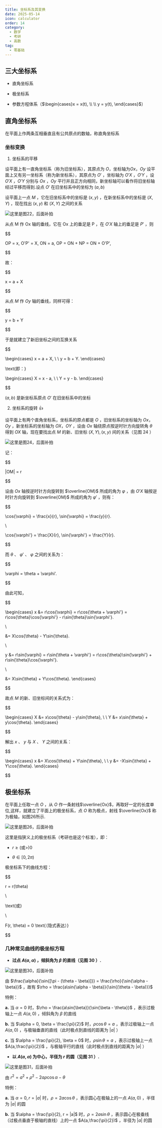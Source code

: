 ```yaml
---
title: 坐标系及其变换
date: 2025-05-14
icon: calculator
order: 14
category:
  - 数学
  - 考研
  - 高数
tag:
  - 零基础
---
```


## 三大坐标系

- 直角坐标系

- 极坐标系

- 参数方程体系（$\begin{cases}x = x(t), \\ \\ y = y(t), \end{cases}$）

## 直角坐标系

在平面上作两条互相垂直且有公共原点的数轴，称直角坐标系

### 坐标变换

1. 坐标系的平移

设平面上有一直角坐标系（称为旧坐标系），其原点为 $O$，坐标轴为$Ox$，$Oy$ 设平面上又有另一坐标系（称为新坐标系），其原点为 $O'$ ，坐标轴为 $O'X$ ，$O'Y$ ，设$O'X$ ，$O'Y$ 分别与 $Ox$ ，$Oy$ 平行并且正方向相同，新坐标轴可以看作将旧坐标轴经过平移而得到.设点 $O'$ 在旧坐标系中的坐标为 $(a,b)$

设平面上一点 $M$ ，它在旧坐标系中的坐标是 $(x, y)$ ，在新坐标系中的坐标是 $(X, Y)$ ，现在找出 $(x, y)$ 和 $(X, Y)$ 之间的关系

![这里是图22，后面补拍]()

从点 M 作 Ox 轴的垂线，它在 Ox 上的垂足是 P ，在 $O'X$ 轴上的垂足是 $P'$ ，则

$$

OP = x, O'P' = X, ON = a, OP = ON + NP = ON + O'P',

$$

故：

$$

x = a + X

$$

从点 $M$ 作 $Oy$ 轴的垂线，同样可得：

$$

y = b + Y

$$

于是就建立了新旧坐标之间的互换关系

$$

\begin{cases}
x = a + X, \\ \\
y = b + Y.
\end{cases}

\text{即：}

\begin{cases}
X = x - a, \\ \\
Y = y - b.
\end{cases}

$$

$(a, b)$ 是新坐标系原点 $O'$ 在旧坐标系中的坐标

2. 坐标系的旋转 :thumbsup:

设平面上有两个直角坐标系，坐标系的原点都是 $O$ ，旧坐标系的坐标轴为 $Ox$，$Oy$ ，新坐标系的坐标轴为 $OX$，$OY$ ，设由 $Ox$ 轴绕原点按逆时针方向旋转角 $\theta$ 得到 $OX$ 轴，现在要找出点 $M$ 的新、旧坐标 $(X,Y),(x,y)$ 间的关系（见图 24 ）

![这里是图24，后面补拍]()

记：

$$

|OM| = r

$$

设由 $Ox$ 轴按逆时针方向旋转到 $\overline{OM}$ 所成的角为 $\varphi$ ，由 $O'X$ 轴按逆时针方向旋转到 $\overline{OM}$ 所成的角为 $\varphi'$ ，则有：

$$

\cos{\varphi} = \frac{x}{r}, \sin{\varphi} = \frac{y}{r}.

\\

\cos{\varphi'} = \frac{X}{r}, \sin{\varphi'} = \frac{Y}{r}.

$$

而 $\theta$ 、 $\varphi'$ 、 $\varphi$ 之间的关系为：

$$

\varphi = \theta + \varphi'.

$$

由此可知，

$$

\begin{cases}
x &= r\cos{\varphi} = r\cos{\theta + \varphi'} = r\cos{\theta}\cos{\varphi'} - r\sin{\theta}\sin{\varphi'}.

\\

&= X\cos{\theta} - Y\sin{\theta}.

\\

y &= r\sin{\varphi} = r\sin{\theta + \varphi'} = r\cos{\theta}\sin{\varphi'} + r\sin{\theta}\cos{\varphi'}.

\\

&= X\sin{\theta} + Y\cos{\theta}.
\end{cases}

$$

故点 $M$ 的新、旧坐标间的关系式为：

$$

\begin{cases}
X &= x\cos{\theta} - y\sin{\theta}, \\ \\
Y &= x\sin{\theta} + y\cos{\theta}.
\end{cases}

$$

解出 $x$ 、 $y$ 与 $X$ 、 $Y$ 之间的关系：

$$

\begin{cases}
x &= X\cos{\theta} + Y\sin{\theta}, \\ \\
y &= -X\sin{\theta} + Y\cos{\theta}.
\end{cases}

$$

## 极坐标系

在平面上任取一点 $O$ ，从 $O$ 作一条射线$\overline{Ox}$，再取好一定的长度单位,这样，就建立了平面上的极坐标系，点 $O$ 称为极点，射线 $\overline{Ox}$ 称为极轴，如图26所示.

![这里是图26，后面补拍]()

这里是指狭义上的极坐标系（考研也是这个标准），即：

- $r \ge(\text{或}\gt) 0$

- $\theta \in [0, 2\pi)$

极坐标系下的曲线方程：

$$

r = r(\theta) 

\\

\text{或} 

\\

F(r, \theta) = 0 \text{（隐式表达）}

$$

### 几种常见曲线的极坐标方程

- **过点 $A(a,\alpha)$ ，倾斜角为 $\beta$ 的直线（见图 30 ）.**

![这里是图30，后面补拍]()

由 $\frac{\alpha}{\sin{[\pi - (\theta - \beta)]}} = \frac{\rho}{\sin{\alpha - \beta}}$ ，故有 $\rho = \frac{a\sin{\alpha - \beta}}{\sin{(\theta - \beta)}}$

特例：

**a.** 当 $\alpha = 0$ 时，$\rho = \frac{a\sin{\beta}}{\sin{\beta - \theta}}$ ，表示过极轴上一点 $A(a,0)$ ，倾斜角为 $\beta$ 的直线

**b.** 当 $\alpha = 0, \beta = \frac{\pi}{2}$ 时，$\rho \cos{\theta} = a$ ，表示过极轴上一点 $A(a,0)$ ，与极轴垂直的直线（此时极点到直线的距离为 $|a|$ ）

**c.** 当 $\alpha = \frac{\pi}{2}, \beta = 0$ 时，$\rho \sin{\theta} = a$ ，表示过极轴上一点 $A(a,\frac{\pi}{2})$ ，与极轴平行的直线（此时极点到直线的距离为 $|a|$ ）

- **以 $A(a, \alpha)$ 为中心，半径为 $r$ 的圆（见图 31 ）.**

![这里是图31，后面补拍]()

由 $r^2 = a^2 + \rho^2 - 2a\rho\cos{\alpha - \theta}$

特例：

**a.** 当 $\alpha = 0, r = |a|$ 时，$\rho = 2a\cos{\theta}$ ，表示圆心在极轴上的一点 $A(a,0)$ ，半径为 $|a|$ 的圆

**b.** 当 $\alpha = \frac{\pi}{2}, r = |a|$ 时，$\rho = 2a\sin{\theta}$ ，表示圆心在极垂线（过极点垂直于极轴的直线）上的一点 $A(a,\frac{\pi}{2})$ ，半径为 $|a|$ 的圆

